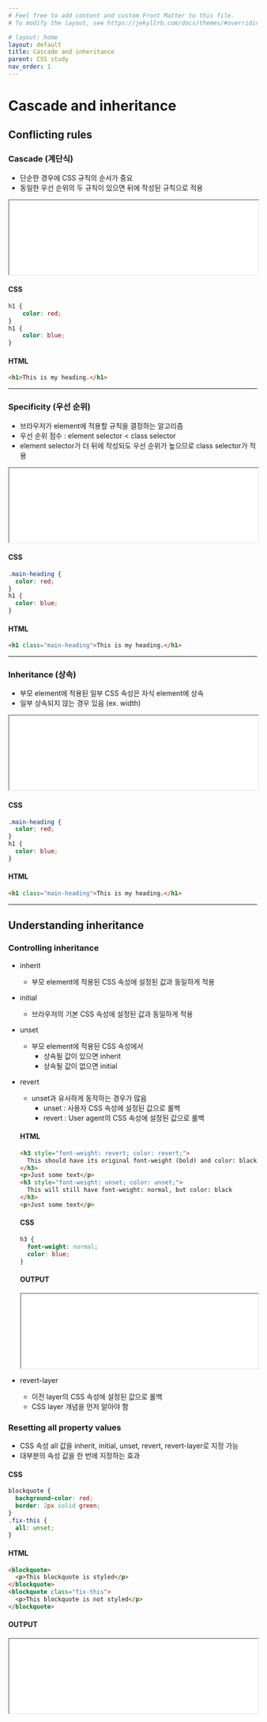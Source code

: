 ```yaml
---
# Feel free to add content and custom Front Matter to this file.
# To modify the layout, see https://jekyllrb.com/docs/themes/#overriding-theme-defaults

# layout: home
layout: default
title: Cascade and inheritance
parent: CSS study
nav_order: 1
---
```


# Cascade and inheritance

## Conflicting rules

### Cascade (계단식)
- 단순한 경우에 CSS 규칙의 순서가 중요
- 동일한 우선 순위의 두 규칙이 있으면 뒤에 작성된 규칙으로 적용

<iframe width="100%" src="../../pages/cascade.html"></iframe>

#### CSS
```css
h1 { 
    color: red; 
}
h1 { 
    color: blue; 
}
```
#### HTML
```html
<h1>This is my heading.</h1>
```
***

### Specificity (우선 순위)
- 브라우저가 element에 적용할 규칙을 결정하는 알고리즘
- 우선 순위 점수 : element selector < class selector
- element selector가 더 뒤에 작성되도 우선 순위가 높으므로 class selector가 적용

<iframe width="100%" src="../../pages/specificity.html"></iframe>

#### CSS
```css
.main-heading { 
  color: red; 
}  
h1 { 
  color: blue; 
}
```

#### HTML
```html
<h1 class="main-heading">This is my heading.</h1>
```
***

### Inheritance (상속)
- 부모 element에 적용된 일부 CSS 속성은 자식 element에 상속
- 일부 상속되지 않는 경우 있음 (ex. width)

<iframe width="100%" src="../../pages/inheritance.html"></iframe>

#### CSS
```css
.main-heading {
  color: red; 
}  
h1 { 
  color: blue; 
}
```

#### HTML
```html
<h1 class="main-heading">This is my heading.</h1>
```
***

## Understanding inheritance

### Controlling inheritance
- inherit
  * 부모 element에 적용된 CSS 속성에 설정된 값과 동일하게 적용
- initial
  * 브라우저의 기본 CSS 속성에 설정된 값과 동일하게 적용
- unset
  * 부모 element에 적용된 CSS 속성에서
    + 상속될 값이 있으면 inherit
    + 상속될 값이 없으면 initial
- revert
  * unset과 유사하게 동작하는 경우가 많음
    + unset : 사용자 CSS 속성에 설정된 값으로 롤백
    + revert : User agent의 CSS 속성에 설정된 값으로 롤백
  
  #### HTML
  ```html
  <h3 style="font-weight: revert; color: revert;">
    This should have its original font-weight (bold) and color: black
  </h3>
  <p>Just some text</p>
  <h3 style="font-weight: unset; color: unset;">
    This will still have font-weight: normal, but color: black
  </h3>
  <p>Just some text</p>
  ```
  
  #### CSS
  ```css
  h3 {
    font-weight: normal;
    color: blue;
  }
  ```
  
  #### OUTPUT
  <iframe width="100%" src="../../pages/revert.html"></iframe>

- revert-layer
  * 이전 layer의 CSS 속성에 설정된 값으로 롤백
  * CSS layer 개념을 먼저 알아야 함

### Resetting all property values
- CSS 속성 all 값을 inherit, initial, unset, revert, revert-layer로 지정 가능
- 대부분의 속성 값을 한 번에 지정하는 효과

#### CSS
```css
blockquote {
  background-color: red;
  border: 2px solid green;
}
.fix-this {
  all: unset;
}
```

#### HTML
```html
<blockquote>
  <p>This blockquote is styled</p>
</blockquote>
<blockquote class="fix-this">
  <p>This blockquote is not styled</p>
</blockquote>
```

#### OUTPUT
<iframe width="100%" src="../../pages/all.html"></iframe>